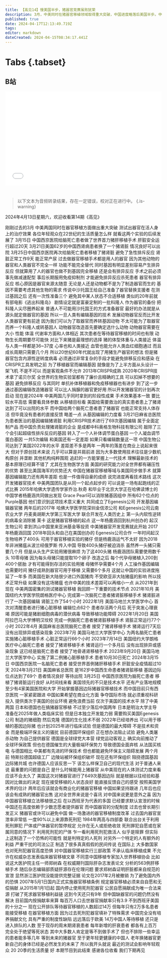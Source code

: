 ```yaml
---
title: 【高见14】慢美国半步，猪器官竞赛虽败犹荣
description: 3月，中美同时在猪器官移植领域取得重大突破，中国进度略落后美国半步。中国器官捐献率远低于美国，供需严重不平衡。猪器官改造、移植技术，有望绕过器官捐献制度改革，在未来治疗更多的国内器官衰竭患者。
published: true
date: 2024-04-17T12:13:49.719Z
tags: 
editor: markdown
dateCreated: 2024-04-15T08:34:17.441Z
---
```


# Tabs {.tabset}

## B站

<div style="position: relative; padding: 30% 45%;">
<iframe style="position: absolute; width: 100%; height: 100%; left: 0; top: 0;" src="//player.bilibili.com/player.html?&bvid=BV1Xm411B7SP&page=1&as_wide=1&high_quality=1&danmaku=1&autoplay=0" scrolling="no" border="0" frameborder="no" framespacing="0" allowfullscreen="true"></iframe>
</div>


#

> 以下文本为音频转录结果，存在一定错误，校对正在进行中。
{.is-warning}

2024年4月13日星期六，欢迎收看第14期《高见》

刚刚过去的3月
中美两国同时在器官移植方面做出重大突破
测试出器官在活人身上的治疗效果
各位年轻观众在22世纪的生活质量怎么样
就看这两个实验的后续发展了
3月15日
中国西京医院给脑死亡患者做了世界首力猪肝移植手术
肝脏安全运行超过20天
3月21日美国62岁的中国西肾病患者换了一个猪肾脏
情况良好可以出院
3月25日中国西京医院再次给脑死亡患者移植了猪肾脏
避免了急性排斥反应
肾脏正常工作9天 能正常产尿
过去做器官移植手术都是用人的器官
因为其他动物的器官和人类器官不完全一样
功能不能完全替代
同时基因有明显差别容易产生排异反应
但就算用了人的器官也做不到基因完全移植
还是会有排异反应
手术之前必须事先做减速配型
事后长期服用免疫抑制剂
才能避免排异反应杀死患者
器官有排异反应
核心原因是器官来源太随意
无论是人还是动物都不是为了制造器官而生的
基因不需要考虑其他生物的需求
传说中沙托国王给自己准备了器官替换支援者
在测过基因之后
还有一次性准备三个
避免其中某人状态不合适移植
类似的20年前就有部电影《逃出科隆岛》
剧情设定就是富豪定制的一批科隆人
作为器官的备份
把科隆人尖尽圈养起来
普通人不可能用沙托国王的方式准备器官
最好的办法就是从源头就定做器官的基因
所以一旦人类有编辑基因的技术
发展动物器官反而比开发人类器官更有前途
因为我们可以为了取器官而养转基因动物
不太可能为了取器官而养一个科隆人或转基因人
动物器官改造首先要确定选什么动物
动物器官需要在大小 性能 体温 代谢率方面和人体相近
其次患者在等待器官移植的时间也有限
动物生长周期要尽可能快
对比下来猪是最理想的选择
猪的体型体重与人类接近
体温与人类一样都是36~37度
心率也和人类接近
血管也能允许人类血红细胞通过
而且成长周期只需要几个月
所以20世纪60年代就出现了用猪生产器官的想法
但是猪器官包含内源性逆转度病毒
必须通过非常复杂的手段才能避免排移反应和感染
在CRISPR工具发明之前
为了移植器官而编辑基因
就像是为了上半方面从头设计一架飞机
不是不可以 而是客观条件不允许
2013年CRISPR成熟
2020年CRISPR技术拿了诺贝尔奖
全世界的生物实验室都有了廉价且精确的工具
可以扣掉不想要的基因 避免排移反应
与其同时 单抗补体移植器和免疫移植器也有进步
到了这一步 通过基因编辑改造猪器官
可以比人捐腺的器官更好用
所以开发猪器官的计划再次启动
现在是2024年
中美两国几乎同时拿到的阶段性成果
手术效果基本一致
要比较水平高低 需要看具体参数
从移植目标看
美国给需要救治的真实患者患上了猪肾
达到了可以出院的水平
而中国给两个脑死亡患者患了猪器官
也能正常支持人体存活
但毕竟没有患者的直接反馈 略差一点
从基因编辑的力度看
3月21日麻省总医院为患者医治的基因编辑猪肾脏
利用CRISPR技术进行了69次基因编辑
属于全面定制产品
而中国负责处理猪肾脏的企业
是成都中科奥格生物科技有限公司
敲除了三个会引起超级性排斥反应的基因
转入了一个人补体调节蛋白基因
一个人凝血调节蛋白基因
一共5次编辑 和美国还有一定差距
如果只看编辑数量这一项
中国生物公司达到了美国2022年的水平
差距差不多是两年
一两年的落差在商业上说起来很大
但对于原创技术来说
几乎可以算是并肩前进
因为大多数使用技术往往是少数机构原创
并垄断 其他机构纯粹围观
追赶的一方能掌握上一代技术
理解最新技术的基本原理已经算不错了
尤其在生物医学方面
美国的研究能力对全世界都有碾压性的优势
甚至比美国海军的优势还大
中国在猪器官移植等域与美国同步做手术
就算基因编辑能力还有两年差距
也是一件值得自豪的成绩
说完进度再看技术路线
这次开发猪器官技术
中美两国团队是从同一个起点起步的
可以说是一场有起跑线的正式比赛
2015年哈佛大学遗传学家乔治.秋奇
和毕业于北京大学正在哈佛读博士的
中国学者杨鹿涵共同做出发现
Grace Pearl可以消除猪基因组中
所有62个位点的Purple基因
他们意识到这项技术意义重大
共同成立了Egenesis公司
开发基因编辑器官猪
两年后的2017年
哈佛大学医学院深圳金信浓公司
和Egenesis公司云南农业大学
丹麦奥胡斯大学第三军医大学
联合开发在人类历史上
第一头内软性逆转的病毒全消除猪
莱卡
这是猪器官移植的起点
这一年杨鹿涵回到杭州创办的
起汉生物公司
拿到洪山中国里来亚洲基金等投资
中美猪器官开发竞赛就此开始
2017年杨鹿涵回国
2018年回头和自己在美国创办的
Egenesis公司合作
一年时间起汉生物培养了400头
可用于器官移植实验的猪仔
但是杨鹿涵运气不太好
因为2018年非洲猪瘟从波兰经俄罗斯
传入中国
导致400头猪仔被迫消杀
虽然养一头猪只需要几个月
但是从头生产实验用猪很麻烦
为了这400头猪
杨鹿涵团队需要使用数千头
10零母猪
因为每头母猪只能提取10个卵子
改造之后
每个代孕母猪植入200到400个胚胎
才有可能得到存活的实验用猪
母猪怀孕需要4个月
人工操作基因编辑也需要时间
猪仔成熟到器官可用于移植
又需要6个多月
这就让中国的实验进度拖延了一年多
而美国在新大陆很少进口外国猪肉
不受欧亚非大陆猪瘟的影响
所以技术正常升级
如果没有这场猪瘟
也许中美的技术差距可以再缩小一点
从2021年到现在
中美两国密集的测试猪器官移植
我回顾一下重要的技术节点
2021年10月
美国纽约大学医学院朗格医疗中心
完成第一次脑死亡患者猪肾脏移植手术
猪肾脏进行了一次基因编辑
肾脏工作了54个小时
2022年1月
美国马地兰大学医学中心
首次对清醒患者进行猪心脏移植
编辑位点62个
患者存活两个月后
死于突发心理衰竭
原因可能是猪剧细胞病毒的潜伏病毒
导致移植功能障碍
2022年1月20日
美国阿拉巴马大学博明汉坟校
完成一例脑死亡患者猪肾脏移植手术
肾脏正常运行77个小时
2022年4月
美国麻省总医院脑死亡患者
接受了猪肾移植手术
猪肾运行7天后
没有出现排异或感染现象
2023年7月
美国马地兰大学医学中心
为两名脑死亡患者
实施猪心脏移植手术
心脏正常运行66个小时
2023年7月14日
美国纽约大学朗格医疗中心脑死亡患者
接受了猪肾移植手术
猪肾运行一个多月后
没有出现排异或感染现象
这已经是脑死亡患者
接受了地骨递肾移植手术
2023年9月20日
美国马地兰大学医学中心
实施了第二例猪心脏移植手术
患者10月30日死亡
2024年3月15日
中国西京医院一名脑死亡患者
接受世界首例猪肝移植手术
肝脏安全疫情超过10天
2024年3月21日
美国麻省总医院
是162岁中国西生命患者猪肾脏移植
基因边际位点达到了69个
患者情况良好
等待出院
3月25日
中国西京医院为脑死亡患者
移植了猪肾脏运行良好
从时间线来看
美国领先的不只是技术水平
还有产业落地规模
至少有4家美国医院和大学
开始掌握基因边际猪器官移植技术
而中国目前只有西京医院
一家紧密跟进
中国如果希望在商业化方面
争夺国际市场
就必须重视科研投入
提供类次于美国的创业环境
避免浪费当前
仅次于美国的技术水平
除了中美两国
日本和德国也在搞猪器官移植
不过至少落后中国两年
日本是明治大学主导
准备在2025年做人类临床实验
但是日本独立开发能力弱
需要购买美国Egenesis公司
制造的猪细胞 然后克隆
德国的生化技术不弱
2022年已经培养出
可以用于移植的基因边际猪
也计划2025年进行临床试验
但是德国的最大障碍
不是技术和资金
而是极端环保主义的骚扰
目前德国环保组织
正在想办法阻止试验
避免人类屠杀动物
为自己提供器官
德国是全球绿党大本营
绿党运动客观上
确实向前推动了全球环保政策
但也在德国催生的大量极端环保势力
导致德国全面弃核
从法国买核电
与德国相比
中美都有先进的环保技术
但也都能避免环保主义阻碍发展
两个月前
特斯拉德国超级工厂
边陵站被环保组织破坏
现在还有环保组织
阻挠德国基因边际猪共城
也许德国人应该反思一下
该怎么样保卫自己的现代生活
对于普通人来说
最重要的问题是自己
是什么时候能用上猪器官
从中美现在的人体测试力度来看应该不会太久了
美国这次对猪器官进行了649次基因边际
就是根据以往经验和基因对比做出的决定
现在接受移植的人状态良好
能直接反馈自己的感受
按照美国学术界的估计
两年后应该就会有商业化的猪器官移植
中国如果坚持跟进
几年后也应该会有成熟的猪器官出售
这对全世界来说是个喜讯
对中国来说更是意外之喜
因为中国器官移植立法移植很之后
在以西班牙为代表的多国
已经要求默认宣泄的时候
中国还在高度依赖于少数志愿者提供器官
而中国器官的分配制度
过去也曾长期引发正义
猪器官或许可以避免中国
做一场激进的器官移植制度改革
过去国内器官宣泄率非常低
一度90%以上来源靠死刑犯
1984年两高与四部委
联合出台关于利用死刑罪犯
尸体或尸体器官的暂停规定
允许在无人或拒绝收敛
死刑罪犯自愿或在家属同意的情况下
利用死刑犯的尸体
乍一看利用死刑犯救活人
似乎是赎罪
但实际上这制造了一个恐怖的可能性
就是判特定的人死刑
对另外一个特定的人有额外的利益
严重干扰的司法公正
制造了很多真真假假的民间传说
在国际上
大多数国家也对死刑犯器官高度恐惧
对中国器官移植实行三部政策
不承认临床移植成果
不允许在权威杂志发表临床器官移植文章
不同意中国移植专家加入世界移植协会
比如说这大医护院主任一师郑树森
在权威期刊国际肝杂志发表论文
分析的563例肝移植手术
随后杂志编辑部质疑肝源存在伦理问题
要求郑树森证明肝脏都来自规范的宣泄
显然浙江医护院没能提供完整证据
论文在2017年2月被撤销
为了避免国内外的恐惧
2007年5月1日国内正式实施器官移植条例
规定器官移植必须来自自愿和无偿捐献
从2015年1月1日起
国内停止使用死刑犯器官
公民自愿捐献成为唯一合法来源
打破了死求器官移植利益链
这到今天还只有9年
但中国缺器官的问题仍然没有解决
目前国内按捐献率来算
每百万人口去世器官捐献率只有3.9
不到西班牙美国的十分之一
现在公开排队等待器官移植的人数超过14万
但每年只有2万多名患者能接受移植
在器官移植方面
因为过去死刑犯器官填补了特殊需求
中国完全没有培养捐献文化
具有严重的制度性缺陷
远远落后于欧美
14万中国人等待移植
还只是进入排队的人数
至于现存的周末期肾衰患者
每年新增的肝衰患者
都各有上百万
完全处于绝望等死状态
其中大多数人肯定是等不到做手术了
但也不排除一些幸运的患者能多等几年
等到未来的猪器官
至于更年轻更健康的中国人
老年换猪器官更新自己的身体已经是必然发生的未来了
所以我开头就说
最近的测试会影响年轻观众
20 20季的生活质量
好 本期节目到此结束
感谢各位收看
我们下期再见

